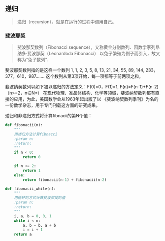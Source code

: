 ## 递归
> 递归（recursion），就是在运行的过程中调用自己。


### 斐波那契
> 斐波那契数列（Fibonacci sequence），又称黄金分割数列、因数学家列昂纳多·斐波那契（Leonardoda Fibonacci）
以兔子繁殖为例子而引入，故又称为“兔子数列”.

斐波那契数列指的是这样一个数列 1, 1, 2, 3, 5, 8, 13, 21, 34, 55, 89, 144, 233，377，610，987.......
这个数列从第3项开始，每一项都等于前两项之和。

斐波纳契数列以如下被以递归的方法定义：F(0)=0，F(1)=1, F(n)=F(n-1)+F(n-2)（n>=2，n∈N*）
在现代物理、准晶体结构、化学等领域，斐波纳契数列都有直接的应用，为此，美国数学会从1963年起出版了以
《斐波纳契数列季刊》为名的一份数学杂志，用于专门刊载这方面的研究成果。


递归和非递归方式将计算fibnacii的第N个值：

```python
def fibonacii(n):
    """
    用递归方法计算fibnacci
    :param n:
    :return:
    """
    if n < 0:
        return 0

    if n <= 2:
        return 1
    else:
        return fibonacii(n-1) + fibonacii(n-2)

def fibonacii_while(n):
    """
    用循环的方式计算斐波那契的值
    :param n:
    :return:
    """
    i, a, b = 0, 0, 1
    while i < n:
        a, b = b, a + b
        i = i + 1
    return a
```
